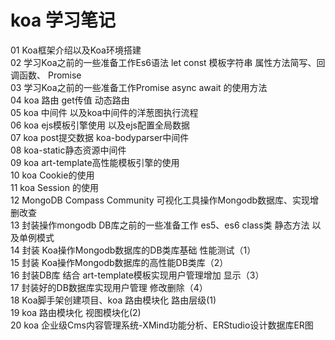 # koa 学习笔记


01 Koa框架介绍以及Koa环境搭建         
02 学习Koa之前的一些准备工作Es6语法 let const 模板字符串 属性方法简写、回调函数、 Promise      
03 学习Koa之前的一些准备工作Promise async await 的使用方法      
04 koa 路由  get传值  动态路由     
05 koa 中间件 以及koa中间件的洋葱图执行流程     
06 koa  ejs模板引擎使用 以及ejs配置全局数据      
07 koa post提交数据 koa-bodyparser中间件     
08 koa-static静态资源中间件     
09 koa art-template高性能模板引擎的使用     
10 koa Cookie的使用     
11 koa Session 的使用     
12 MongoDB Compass Community 可视化工具操作Mongodb数据库、实现增删改查     
13 封装操作mongodb DB库之前的一些准备工作  es5、es6 class类 静态方法 以及单例模式    
14 封装 Koa操作Mongodb数据库的DB类库基础  性能测试（1）    
15 封装 Koa操作Mongodb数据库的高性能DB类库（2）    
16 封装DB库  结合 art-template模板实现用户管理增加 显示（3）    
17 封装好的DB数据库实现用户管理 修改删除（4）    
18 Koa脚手架创建项目、koa 路由模块化 路由层级(1)    
19 koa 路由模块化 视图模块化(2)     
20 koa  企业级Cms内容管理系统-XMind功能分析、ERStudio设计数据库ER图     

















